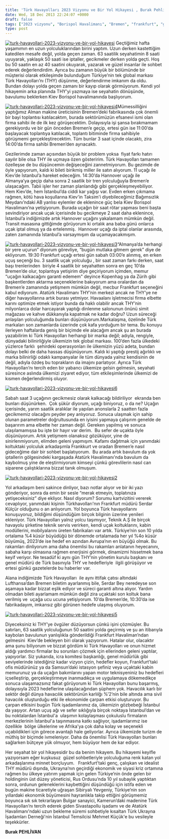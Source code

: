 ```yaml
---
title: 'Türk Havayolları 2023 Vizyonu ve Bir Yol Hikayesi , Burak Pehlivan'
date: Wed, 18 Dec 2013 22:24:07 +0000
draft: false
tags: ["2023 vizyonu", "Borispol Havalimanı", "Bremen", "frankfurt", "global", "rötar", "THY", "THY 2023 vizyonu", "Turizm", "Türk Havayolları 2023 vizyonu", "Yaşam", "yol hikayesi"]
type: post
---
```


[![turk-havayollari-2023-vizyonu-ve-bir-yol-hikayesi](http://burakpehlivan.org/wp-content/uploads/2013/12/turk-havayollari-2023-vizyonu-ve-bir-yol-hikayesi.jpg)](http://burakpehlivan.org/wp-content/uploads/2013/12/turk-havayollari-2023-vizyonu-ve-bir-yol-hikayesi.jpg)
Geçtiğimiz hafta yaşamımın en uzun yolculuklarından birini yaptım. Uzun derken kastettiğim katedilen mesafe değil, yolda geçen zaman. 63 saatilik seyahatimin 8 saati uyuyarak, yaklaşık 50 saati ise iptaller, gecikmeler derken yolda geçti. Hoş bu 50 saatin en az 40 saatini okuyarak, yazarak ve güzel insanlar ile sohbet ederek değerlendirdim. Ayrıca bu zamanın büyük bir bölümünde bir müşterisi olarak etkileşimde bulunduğum Türkiye’nin tek global markası Türk Havayolları’nı (THY) düşünme, değerlendirme imkanım da oldu. Bundan dolayı yolda geçen zamanı bir kayıp olarak görmüyorum. Kendi yol hikayemin arka planında THY’yi yazmaya ise seyahatin dönüşünde, bavulumu beklerken Kiev Borispol havalimanında başlıyorum.

[![turk-havayollari-2023-vizyonu-ve-bir-yol-hikayesi4](http://burakpehlivan.org/wp-content/uploads/2013/12/turk-havayollari-2023-vizyonu-ve-bir-yol-hikayesi4.jpg)](http://burakpehlivan.org/wp-content/uploads/2013/12/turk-havayollari-2023-vizyonu-ve-bir-yol-hikayesi4.jpg)Mümessilliğini yaptığımız Alman makine üreticisinin Bremen’deki fabrikasında çok önemli bir bayi toplantısı katılacaktım, burada sektörümüzün efsanevi ismi olan firma sahibi ile de ilk kez görüşecektim. Dolayısıyla işi şansa bırakmamam gerekiyordu ve bir gün önceden Bremen’e geçip, ertesi gün ise 11:00’da başlayacak toplantıya katılacak, toplantı bitiminde firma sahibiyle görüşmemi gerçekleştirecektim. Tüm bunlar 3 saat içinde olacaktı, zira 14:00’da firma sahibi Bremen’den ayrıacaktı.

Gezilerimde zaman açısından büyük bir problem yoksa  fiyat farkı hatırı sayılır bile olsa THY ile uçmaya özen gösteririm. Türk Havayolları tamamen özelleşse de bu düşüncemin değişeceğini zannetmiyorum. Bu gezimde de öyle yapıyorum, kaldı ki bileti birikmiş miller ile satın alıyorum. 11 uçağı ile Kiev’de İstanbul’a hareket edeceğim. 14:30’da Hannover uçağı ile Almanya’ya geçip daha sonra 2 saatlik bir tren yolculuğuyla Bremen’e ulaşacağım. Tabii işler her zaman planlandığı gibi gerçekleşmeyebiliyor. Hem Kiev’de, hem İstanbul’da ciddi kar yağışı var. Evden erken çıkmama rağmen, kötü hava koşullarına Kiev'in Taksim'i diyebileceğimiz Bağımsızlık  Meydanı’ndaki AB yanlısı eylemler de eklenince güç bela Kiev Borispol Havalimanı’na yetişiyorum. Burada uçağın bir saat rötar yapması beni başta sevindiriyor ancak uçak içerisinde bu gecikmeye 2 saat daha eklenince, İstanbul’a indiğimizde artık Hannover uçağını yakalamam mümkün değil. Transit masasına gittiğimde görüyorum ki ortalık ana baba günü onlarca uçak iptal olmuş ya da ertelenmiş.  Hannover uçağı da iptal olanlar arasında, zaten zamanında İstanbul’a varsaymışım da uçamayacakmışım.

[![turk-havayollari-2023-vizyonu-ve-bir-yol-hikayesi3](http://burakpehlivan.org/wp-content/uploads/2013/12/turk-havayollari-2023-vizyonu-ve-bir-yol-hikayesi3.jpg)](http://burakpehlivan.org/wp-content/uploads/2013/12/turk-havayollari-2023-vizyonu-ve-bir-yol-hikayesi3.jpg)“Almanya’da herhangi bir yere uçurun” diyorum görevliye, “bugün mutlaka gitmem gerek” diye de ekliyorum. 19:30 Frankfurt uçağı ertesi gün sabah 03:00’e alınmış, en erken uçuş seçenği bu. 3 saatlik uçak yolculuğu , bir saat zaman farkı derken, saat başı trenlerinden  biriyle 4 saatlik bir seyahatten sonra en geç 10’da Bremen’de olur, toplantıya yetişirim diye geçiriyorum içimden, memur “uçağın kalkacağını garanti edemem" deyince Kopenhag ya da Zürih gibi başkentlerden aktarma seçeneklerine bakıyorum ama oralardan da Bremen’e zamanında yetişmem mümkün değil, mecbur Frankfurt seçeneğini kabul ediyorum.
Atatürk Havalimanı THY’nin merkezi ancak ne THY’ye ne diğer havayollarına artık burası yetmiyor. Havaalanı işletmecisi firma elbette karını optimize etmek istiyor bunda da haklı olabilir ancak THY’nin milyonlarca dolar harcayarak yaptığı dinlenme salonunun önünü simit mağazası ve kahve dükkanıyla kapatmak ne kadar doğru? Uzun süreceği anlaşılan yolculuğumda bunları düşünüyorum.Markalaşma, özelinde Türk markaları son zamanlarda üzerinde çok kafa yorduğum bir tema. Bu konuyu ilerleyen haftalarda geniş bir biçimde ele alacağım ancak şu an burada yazabilirim ki Türk Havayolları herhangi bir marka değil; adıyla, rengiyle, dünyadaki bilinirliğiyle ülkemizin tek global markası. 100’den fazla ülkedeki yüzlerce farklı  şehirdeki operasyonları ile ülkemizin yüzü adeta, bundan dolayı belki de daha hassas düşünüyorum. Kaldı ki yaptığı prestij ağırlıklı ve marka bilinirliği odaklı kampanyalar ile tüm dünyada yalnız kendisinin de değil, adıyla özdeş bu toprakların da imajını parlatıyor. Ayrıca Türk Havayolları’nı tercih eden bir yabancı ülkemize gelsin gelmesin, seyahati süresince aslında ülkemizi ziyaret ediyor, tüm etkileşimlerinde ülkemizi de kısmen değerlendirmiş oluyor.

[![turk-havayollari-2023-vizyonu-ve-bir-yol-hikayesi6](http://burakpehlivan.org/wp-content/uploads/2013/12/turk-havayollari-2023-vizyonu-ve-bir-yol-hikayesi6.jpg)](http://burakpehlivan.org/wp-content/uploads/2013/12/turk-havayollari-2023-vizyonu-ve-bir-yol-hikayesi6.jpg)

Sabah saat 3 uçağının gecikmesiz olarak kalkacağı bildiriliyor  ekranda ben bunları düşünürken.  Çok şükür diyorum, uçağı biniyoruz, o da ne? Uçağın içerisinde, yarım saatlik aralıklar ile yapılan anonslarla 2 saatten fazla gecikmemiz olacağını peyder pey anlıyoruz. Sonuca ulaşmak için sahip olunan parametreler doğrultusunda en iyisini yapmaya çalışırım genelde de başarırım ama elbette her zaman değil. Gereken yapılmış ve sonuca ulaşılamamışsa bu işte bir hayır var derim.  Bu sefer de uçakta öyle düşünüyorum. Artık yetişmem olanaksız gözüküyor, yine de sinirlenmiyorum, elimden geleni yapmışım. Kafamı dağıtmak için yanımdaki koltuktaki yolculuk arkadaşımla Frankkurt ve oradan Bremen’e nasıl gideceğime dair bir sohbet başlatıyorum.  Bu arada artık bavulum da yok iptallerin gölgesindeki kargaşada Atatürk Havalimanı'nda bavulum da kaybolmuş yine de eleştirmiyorum kimseyi çünkü görevlilerin nasıl can siparene çalıştıklarına bizzat tanık olmuşum.

[![turk-havayollari-2023-vizyonu-ve-bir-yol-hikayesi2](http://burakpehlivan.org/wp-content/uploads/2013/12/turk-havayollari-2023-vizyonu-ve-bir-yol-hikayesi2.jpg)](http://burakpehlivan.org/wp-content/uploads/2013/12/turk-havayollari-2023-vizyonu-ve-bir-yol-hikayesi2.jpg)

Yol arkadaşım beni sakince dinliyor, bazı notlar alıyor ve bir iki yazı gönderiyor, sonra da emin bir sesle “merak etmeyin, toplatınıza yetişeceksiniz” diye ekliyor. Nasıl diyorum? Sorumu kartvizitini vererek cevaplıyor, yanımdaki kişinin Türkhavolları'nın Frankfurt müdürü Serdar Külçür olduğunu o an anlıyorum. Yol boyunca Türk havayollarını konuşuyoruz, bildiğimi düşündüğüm birçok bilginin üzerine yenileri ekleniyor. Türk Havayolları yalnız yolcu taşımıyor, Teknik A.Ş ile birçok havayolu şirketine teknik servis verirken, kendi uçak koltuklarını, kabin modüllerini, mobilyalarını üreten fabrikaları var artık. Türkiye’nin son 10 yılda ortalama %4 küsür büyüdüğü bir dönemde ortalamada her yıl %4o küsür büyümüş, 2023’de ise hedef en azından Avrupa’nın en büyüğü olmak. Bu rakamları dinliyorum ama daha önemlisi bu rakamları anlatanın heyecanını, sabaha karşı olmasına rağmen enerjisini görmek, dinamizmi hissetmek bana keyif veriyor. Ne tesadüf ki aynı gün THY’nin yönetim kurulu başkanı ve genel müdürü de Türk basınıyla THY ve hedefleriyle  ilgili görüşüyor ve ertesi günkü gazetelerde bu haberler var.

Alana indiğimizde Türk Havayolları  ile aynı ittifak çatısı altındaki Lufthansa’dan Bremen biletim ayarlanmış bile, Serdar Bey neredeyse son aşamaya kadar bizzat eşlik ediyor ve süreci garanti altına alıyor. Yardım olmadan bileti ayarlamam mümkün değil zira uçaktaki son koltuk bana verilmiş ve  uçağa ucu ucuna yetişiyorum. 10’da Bremen’de, 10:30’da ise fabrikadayım, imkansız gibi görünen hedefe ulaşmış oluyorum.

[![turk-havayollari-2023-vizyonu-ve-bir-yol-hikayesi5](http://burakpehlivan.org/wp-content/uploads/2013/12/turk-havayollari-2023-vizyonu-ve-bir-yol-hikayesi5.jpg)](http://burakpehlivan.org/wp-content/uploads/2013/12/turk-havayollari-2023-vizyonu-ve-bir-yol-hikayesi5.jpg)

Diyeceksiniz ki THY’ye övgüler düzüyorsun çünkü işini çözmüşler. Bu satırları, 63 saatlik yolculuğunun 50 saatini yolda geçirmiş ve şu an itibarıyla kaybolan bavulunun yanlışlıkla gönderildiği Frankfurt Havaliman’ndan gelmesini  Kiev’de bekleyen biri olarak yazıyorum. Hatalar olur, olacaktır ama şunu biliyorum ve bizzat gördüm ki Türk Havayolları ve onun hizmet aldığı yardımcı firmalar bu sorunları çözmek için ellerinden geleni yaptılar, yapıyorlar. Siz yukarıda, icra komitesi başkanlığı, genel müdürlük gibi seviyelerinde istediğiniz kadar vizyon çizin, hedefler koyun, Frankfurt’taki ofis müdürünüz ya da Samsun’daki istasyon şefiniz veya uçaktaki kabin memurunuz ya da uçağın bakımlarını yapan motor teknisyeniniz bu hedefleri içselleştirip, gerçekleştirmeye inanmadıkça ve uygulamaya dökemedikçe sonuca ulaşamazsınız fakat görüyorum ki Türk Havayolları bunu başarmış,   dolayısıyla 2023 hedeflerine ulaşılacağından şüphem yok.
Havacılık karlı bir sektör değil dünya havacılık sektörünün karlılğı %’2’nin bile altında ama sivil havacılık oluşturduğu etki ile ekonomide çarpan etkisi oluşturuyor. Bu çarpan etkisini bugün Türk işadamlarımız da, ülkemizin gözbebeği İstanbul da yaşıyor. Artan uçuş ağı ve sefer sıklığıyla birçok noktaya İstanbul’dan ve bu noktalardan İstanbul'a  ulaşımın kolaylaşması çokuluslu firmaların merkezlerinin İstanbul'a taşınmasına katkı sağlıyor, işadamlarımız ise özellikle  bölge ülkelerine ve Afrika'ya çok daha kolay ve seçenekli uçabildikleri için görece avantajlı hale geliyorlar. Ayrıca ülkemizde turizm de müthiş bir biçimde ivmeleniyor. Daha da önemlisi Türk Havayolları bunları sağlarken bütçeye yük olmuyor, hem büyüyor hem de kar ediyor.

Her seyahat bir yol hikayesidir bu da benim hikayem. Bu hikayemi keyifle  yazıyorsam eğer kuşkusuz  güzel sohbetleriyle yolculuğuma renk katan yol arkadaşlarıma minnet borçluyum.   Frankfurt’taki genç, çalışkan ve idealist THY müdürü dışında, Ukrayna’nın geçirdiği ekonomik ve siyasi kriz ortamına rağmen bu ülkeye yatırım yapmak için gelen Türkiye’nin önde gelen bir holdinginin üst düzey yöneticisi, Rus Ordusu’nda 10 yıl subaylık yaptıktan sonra, ordunun geleneklerini kaybettiğini düşündüğü için istifa eden ve bugün makine ticaretiyle uğraşan Sibiryalı Yevgeniy, Türkiye’nin son yıllardaki ekonomik büyümesini hayranlıkla takip ettiğini görüşmemiz boyunca sık sık tekrarlayan Bulgar sanayici, Kamerun’daki madenine Türk Havayolları’nı tercih ederek giden Sivastapollu işadamı ve de Atatürk Havalimanı'ndaki uzun bekleme süremi sohbetiyle kısaltan Türk Ukrayna İşadamları Derneği'nin İstanbul Temsilcisi Mehmet Küçük'e bu vesileyle teşekkürler.

**Burak PEHLİVAN**